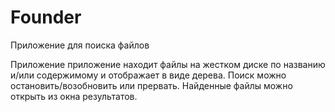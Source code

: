 # Founder
Приложение для поиска файлов

Приложение приложение находит файлы на жестком диске по названию и/или содержимому и отображает в виде дерева.
Поиск можно остановить/возобновить или прервать.
Найденные файлы можно открыть из окна результатов.
